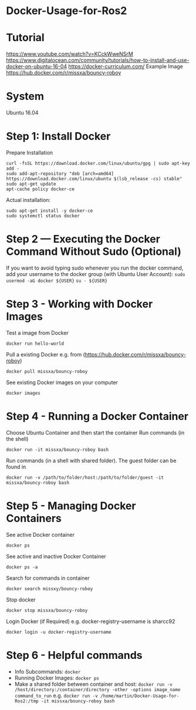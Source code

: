 # Docker-Usage-for-Ros2

# Tutorial
https://www.youtube.com/watch?v=KCckWweNSrM
https://www.digitalocean.com/community/tutorials/how-to-install-and-use-docker-on-ubuntu-16-04
https://docker-curriculum.com/
Example Image https://hub.docker.com/r/missxa/bouncy-roboy

# System
Ubuntu 16.04

# Step 1: Install Docker
Prepare Installation
```
curl -fsSL https://download.docker.com/linux/ubuntu/gpg | sudo apt-key add -
sudo add-apt-repository "deb [arch=amd64] https://download.docker.com/linux/ubuntu $(lsb_release -cs) stable"
sudo apt-get update
apt-cache policy docker-ce
```
Actual installation:
```
sudo apt-get install -y docker-ce
sudo systemctl status docker
```

# Step 2 — Executing the Docker Command Without Sudo (Optional)
If you want to avoid typing sudo whenever you run the docker command, add your username to the docker group (with Ubuntu User Account):
`sudo usermod -aG docker ${USER}`
`su - ${USER}`


# Step 3 - Working with Docker Images
Test a image from Docker
```
docker run hello-world
```
Pull a existing Docker e.g. from (https://hub.docker.com/r/missxa/bouncy-roboy)
```
docker pull missxa/bouncy-roboy
```
See existing Docker images on your computer
```
docker images
```

# Step 4 - Running a Docker Container
Choose Ubuntu Container and then start the container
Run commands (in the shell)
```
docker run -it missxa/bouncy-roboy bash
```
Run commands (in a shell with shared folder). The guest folder can be found in 
```
docker run -v /path/to/folder/host:/path/to/folder/guest -it missxa/bouncy-roboy bash
```

# Step 5 - Managing Docker Containers

See active Docker container
```
docker ps
```
See active and inactive Docker Container
```
docker ps -a
```
Search for commands in container
```
docker search missxy/bouncy-roboy
```
Stop docker
```
docker stop missxa/bouncy-roboy
```
Login Docker (if Required) e.g. docker-registry-username is sharcc92
```
docker login -u docker-registry-username
```
# Step 6 - Helpful commands
- Info Subcommands: `docker`
- Running Docker Images: `docker ps`
- Make a shared folder between container and host: `docker run -v /host/directory:/container/directory -other -options image_name command_to_run` e.g. `docker run -v /home/martin/Docker-Usage-for-Ros2:/tmp -it missxa/bouncy-roboy bash`

